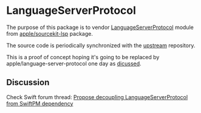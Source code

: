 # LanguageServerProtocol

The purpose of this package is to vendor [LanguageServerProtocol](https://github.com/apple/sourcekit-lsp/tree/main/Sources/LanguageServerProtocol) module from [apple/sourcekit-lsp](https://github.com/apple/sourcekit-lsp) package.

The source code is periodically synchronized with the [upstream](https://github.com/apple/sourcekit-lsp) repository.

This is a proof of concept hoping it's going to be replaced by apple/language-server-protocol one day as [dicussed](https://forums.swift.org/t/propose-decoupling-languageserverprotocol-from-swiftpm-dependency/69173).

## Discussion

Check Swift forum thread: [Propose decoupling LanguageServerProtocol from SwiftPM dependency](https://forums.swift.org/t/propose-decoupling-languageserverprotocol-from-swiftpm-dependency/69173)
